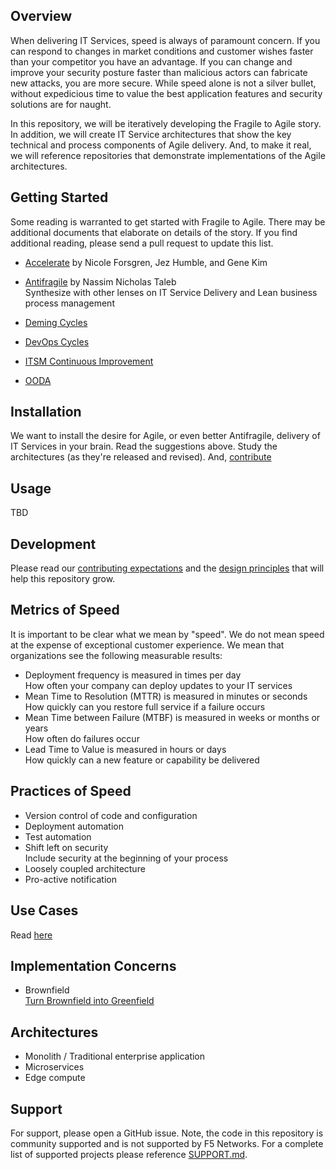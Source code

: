 ## Overview
When delivering IT Services, speed is always of paramount concern. If you can respond to changes in market conditions and customer wishes faster than your competitor you have an advantage. If you can change and improve your security posture faster than malicious actors can fabricate new attacks, you are more secure. While speed alone is not a silver bullet, without expedicious time to value the best application features and security solutions are for naught.  

In this repository, we will be iteratively developing the Fragile to Agile story. In addition, we will create IT Service architectures that show the key technical and process components of Agile delivery. And, to make it real, we will reference repositories that demonstrate implementations of the Agile architectures.
## Getting Started
Some reading is warranted to get started with Fragile to Agile. 
There may be additional documents that elaborate on details of the story. If you find additional reading, please send a pull request to update this list.

- [Accelerate](https://itrevolution.com/book/accelerate/) by Nicole Forsgren, Jez Humble, and Gene Kim
- [Antifragile](http://www.randomhousebooks.com/books/176227/) by Nassim Nicholas Taleb  
Synthesize with other lenses on IT Service Delivery and Lean business process management  

- [Deming Cycles](https://en.wikipedia.org/wiki/PDCA)
- [DevOps Cycles]()
- [ITSM Continuous Improvement](https://en.wikipedia.org/wiki/IT_service_management)
- [OODA](https://en.wikipedia.org/wiki/OODA_loop)  
## Installation
We want to install the desire for Agile, or even better Antifragile, delivery of IT Services in your brain. Read the suggestions above. Study the architectures (as they're released and revised). And, [contribute](CONTRIBUTING.md)
## Usage
TBD
## Development
Please read our [contributing expectations](CONTRIBUTING.md) and the [design principles](DESIGNPRINCIPLES.md) that will help this repository grow.

## Metrics of Speed
It is important to be clear what we mean by "speed". We do not mean speed at the expense of exceptional customer experience. We mean that organizations see the following measurable results:
- Deployment frequency is measured in times per day  
How often your company can deploy updates to your IT services
- Mean Time to Resolution (MTTR) is measured in minutes or seconds  
How quickly can you restore full service if a failure occurs
- Mean Time between Failure (MTBF) is measured in weeks or months or years  
How often do failures occur
- Lead Time to Value is measured in hours or days  
How quickly can a new feature or capability be delivered
## Practices of Speed
- Version control of code and configuration
- Deployment automation
- Test automation
- Shift left on security  
Include security at the beginning of your process
- Loosely coupled architecture
- Pro-active notification
## Use Cases
Read [here](USECASES.md)


## Implementation Concerns
- Brownfield  
[Turn Brownfield into Greenfield](BROWN2GREEN.md) 


## Architectures
- Monolith / Traditional enterprise application
- Microservices
- Edge compute


## Support
For support, please open a GitHub issue.  Note, the code in this repository is community supported and is not supported by F5 Networks.  For a complete list of supported projects please reference [SUPPORT.md](SUPPORT.md).

